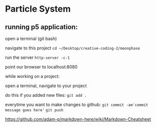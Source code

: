 # Particle System

## running p5 application:

open a terminal (git bash)

navigate to this project
`cd ~/Desktop/creative-coding-2/moonphase`

run the server
`http-server -c-1`

point our browser to localhost:8080

while working on a project:

open a terminal, navigate to your project

do this if you added new files:
`git add . `

everytime you want to make changes to github:
`git commit -am'commit message goes here'`
`git push`

https://github.com/adam-p/markdown-here/wiki/Markdown-Cheatsheet